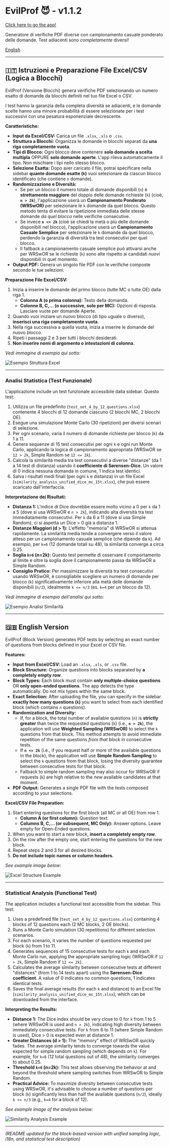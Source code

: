 # EvilProf 😈 - v1.1.2
[Click here to go the app!](evilprof.strealit.app)

Generatore di verifiche PDF diverse con campionamento casuale ponderato delle domande. Test adiacenti sono  _completamente_ diversi!

[English](#english-version)

---

## 🇮🇹 Istruzioni e Preparazione File Excel/CSV (Logica a Blocchi)

EvilProf (Versione Blocchi) genera verifiche PDF selezionando un numero esatto di domande da blocchi definiti nel tuo file Excel o CSV.

I test hanno la garanzia della completa diversità se adiacenti, e le domande scelte hanno una minore probabilità di essere selezionate per i test successivi con una pesatura esponenziale decrescente.

**Caratteristiche:**

* **Input da Excel/CSV:** Carica un file `.xlsx`, `.xls` o `.csv`.
* **Struttura a Blocchi:** Organizza le domande in blocchi separati da **una riga completamente vuota**.
* **Tipi di Blocco:** Ogni blocco deve contenere **solo domande a scelta multipla** OPPURE **solo domande aperte**. L'app rileva automaticamente il tipo. Non mischiare i tipi nello stesso blocco.
* **Selezione Esatta:** Dopo aver caricato il file, potrai specificare nella sidebar **quante domande esatte (`k`)** vuoi selezionare da ciascun blocco identificato (che contiene `n` domande).
* **Randomizzazione e Diversità:**
    * Se per un blocco il numero totale di domande disponibili (`n`) è **strettamente maggiore** del doppio delle domande richieste (`k`) (cioè, **`n > 2k`**), l'applicazione userà un **Campionamento Ponderato (WRSwOR)** per selezionare le `k` domande da quel blocco. Questo metodo tenta di evitare la ripetizione immediata delle stesse domande *da quel blocco* nelle verifiche consecutive.
    * Se invece **`n <= 2k`** (cioè se chiedi la metà o più delle domande disponibili nel blocco), l'applicazione userà un **Campionamento Casuale Semplice** per selezionare le `k` domande da quel blocco, perdendo la garanzia di diversità tra test consecutivi per quel blocco.
    * Il fallback a campionamento casuale semplice può attivarsi anche per WRSwOR se le richieste (`k`) sono alte rispetto ai candidati *nuovi* disponibili in quel momento.
* **Output PDF:** Genera un singolo file PDF con le verifiche composte secondo le tue selezioni.

**Preparazione File Excel/CSV:**

1.  Inizia a inserire le domande del primo blocco (tutte MC o tutte OE) dalla riga 1.
    * **Colonna A (o prima colonna):** Testo della domanda.
    * **Colonne B, C,... (o successive, solo per MC):** Opzioni di risposta. Lasciare vuote per domande Aperte.
2.  Quando vuoi iniziare un nuovo blocco (di tipo uguale o diverso), **inserisci una riga completamente vuota**.
3.  Nella riga successiva a quella vuota, inizia a inserire le domande del nuovo blocco.
4.  Ripeti i passaggi 2 e 3 per tutti i blocchi desiderati.
5.  **Non inserire nomi di argomento o intestazioni di colonna.**

*Vedi immagine di esempio qui sotto:*

![Esempio Struttura Excel](excel_example.jpg)

---

### Analisi Statistica (Test Funzionale)

L'applicazione include un test funzionale accessibile dalla sidebar. Questo test:

1.  Utilizza un file predefinito (`test_set_4_by_12_questions.xlsx`) contenente 4 blocchi di 12 domande ciascuno (2 blocchi MC, 2 blocchi OE).
2.  Esegue una simulazione Monte Carlo (30 ripetizioni) per diversi scenari di selezione.
3.  Per ogni scenario, varia il numero di domande richieste per blocco (`k`) da 1 a 11.
4.  Genera sequenze di 15 test consecutivi per ogni `k` e ogni run Monte Carlo, applicando la logica di campionamento appropriata (WRSwOR se `12 > 2k`, Simple Random se `12 <= 2k`).
5.  Calcola la similarità media tra test consecutivi a diverse "distanze" (da 1 a 14 test di distanza) usando il **coefficiente di Sørensen-Dice**. Un valore di 0 indica nessuna domanda in comune, 1 indica test identici.
6.  Salva i risultati medi finali (per ogni `k` e distanza) in un file Excel (`similarity_analysis_unified_dice_mc_15t.xlsx`), che può essere scaricato dall'interfaccia.

**Interpretazione dei Risultati:**

* **Distanza 1:** L'indice di Dice dovrebbe essere molto vicino a 0 per `k` da 1 a 5 (dove si usa WRSwOR e `n > 2k`), indicando alta diversità tra test immediatamente consecutivi. Per `k` da 6 a 11 (dove si usa Simple Random), ci si aspetta un Dice > 0 già a distanza 1.
* **Distanze Maggiori (d > 1):** L'effetto "memoria" di WRSwOR si attenua rapidamente. La similarità media tende a convergere verso il valore atteso per un campionamento casuale semplice (che dipende da `k`). Ad esempio, per `k=6` (12 domande totali su 48), la similarità converge a circa 0.25.
* **Soglia `k=6` (n=2k):** Questo test permette di osservare il comportamento al limite e oltre la soglia dove il campionamento passa da WRSwOR a Simple Random.
* **Consiglio Pratico:** Per massimizzare la diversità tra test consecutivi usando WRSwOR, è consigliabile scegliere un numero di domande per blocco (`k`) significativamente inferiore alla metà delle domande disponibili (`n/2`), idealmente `k <= n/3` (es. `k=4` per un blocco da 12).

*Vedi immagine di esempio dell'analisi qui sotto:*

![Esempio Analisi Similarità](analisi.jpg)

---

## 🇬🇧 English Version <a name="english-version"></a>

EvilProf (Block Version) generates PDF tests by selecting an exact number of questions from blocks defined in your Excel or CSV file.

**Features:**

* **Input from Excel/CSV:** Load an `.xlsx`, `.xls`, or `.csv` file.
* **Block Structure:** Organize questions into blocks separated by **a completely empty row**.
* **Block Types:** Each block must contain **only multiple-choice questions** OR **only open-ended questions**. The app detects the type automatically. Do not mix types within the same block.
* **Exact Selection:** After uploading the file, you can specify in the sidebar **exactly how many questions (`k`)** you want to select from each identified block (which contains `n` questions).
* **Randomization and Diversity:**
    * If, for a block, the total number of available questions (`n`) is **strictly greater** than twice the requested questions (`k`) (i.e., **`n > 2k`**), the application will use **Weighted Sampling (WRSwOR)** to select the `k` questions from that block. This method attempts to avoid immediate repetition of the same questions *from that block* in consecutive tests.
    * If **`n <= 2k`** (i.e., if you request half or more of the available questions in the block), the application will use **Simple Random Sampling** to select the `k` questions from that block, losing the diversity guarantee between consecutive tests for that block.
    * Fallback to simple random sampling may also occur for WRSwOR if requests (`k`) are high relative to the *new* available candidates at that moment.
* **PDF Output:** Generates a single PDF file with the tests composed according to your selections.

**Excel/CSV File Preparation:**

1.  Start entering questions for the first block (all MC or all OE) from row 1.
    * **Column A (or first column):** Question text.
    * **Columns B, C,... (or subsequent, MC Only):** Answer options. Leave empty for Open-Ended questions.
2.  When you want to start a new block, **insert a completely empty row**.
3.  On the row after the empty one, start entering the questions for the new block.
4.  Repeat steps 2 and 3 for all desired blocks.
5.  **Do not include topic names or column headers.**

*See example image below:*

![Excel Structure Example](excel_example.jpg)

---

### Statistical Analysis (Functional Test)

The application includes a functional test accessible from the sidebar. This test:

1.  Uses a predefined file (`test_set_4_by_12_questions.xlsx`) containing 4 blocks of 12 questions each (2 MC blocks, 2 OE blocks).
2.  Runs a Monte Carlo simulation (30 repetitions) for different selection scenarios.
3.  For each scenario, it varies the number of questions requested per block (`k`) from 1 to 11.
4.  Generates sequences of 15 consecutive tests for each `k` and each Monte Carlo run, applying the appropriate sampling logic (WRSwOR if `12 > 2k`, Simple Random if `12 <= 2k`).
5.  Calculates the average similarity between consecutive tests at different "distances" (from 1 to 14 tests apart) using the **Sørensen-Dice coefficient**. A value of 0 indicates no common questions, 1 indicates identical tests.
6.  Saves the final average results (for each `k` and distance) to an Excel file (`similarity_analysis_unified_dice_mc_15t.xlsx`), which can be downloaded from the interface.

**Interpreting the Results:**

* **Distance 1:** The Dice index should be very close to 0 for `k` from 1 to 5 (where WRSwOR is used and `n > 2k`), indicating high diversity between immediately consecutive tests. For `k` from 6 to 11 (where Simple Random is used), Dice > 0 is expected even at distance 1.
* **Greater Distances (d > 1):** The "memory" effect of WRSwOR quickly fades. The average similarity tends to converge towards the value expected for simple random sampling (which depends on `k`). For example, for `k=6` (12 total questions out of 48), the similarity converges to about 0.25.
* **Threshold `k=6` (n=2k):** This test allows observing the behavior at and beyond the threshold where sampling switches from WRSwOR to Simple Random.
* **Practical Advice:** To maximize diversity between consecutive tests using WRSwOR, it's advisable to choose a number of questions per block (`k`) significantly less than half the available questions (`n/2`), ideally `k <= n/3` (e.g., `k=4` for a block of 12).

*See example image of the analysis below:*

![Similarity Analysis Example](analisi.jpg)

---

*(README updated for the block-based version with unified sampling logic, i18n, and statistical test description)*
